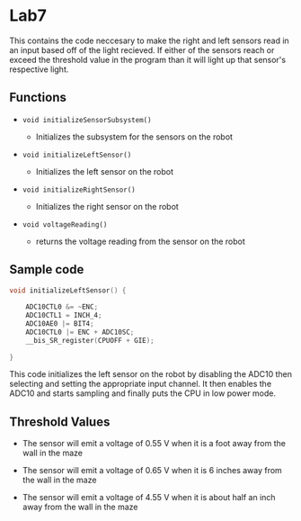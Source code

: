 Lab7
====

This contains the code neccesary to make the right and left sensors read in an input based off of the light recieved.
If either of the sensors reach or exceed the threshold value in the program than it will light up that sensor's 
respective light. 

## Functions

- `void initializeSensorSubsystem()`
    - Initializes the subsystem for the sensors on the robot

- `void initializeLeftSensor()`
    - Initializes the left sensor on the robot

- `void initializeRightSensor()`
   - Initializes the right sensor on the robot

- `void voltageReading()`
    - returns the voltage reading from the sensor on the robot


## Sample code

```c
void initializeLeftSensor() {
    
	ADC10CTL0 &= ~ENC;
	ADC10CTL1 = INCH_4;                       
	ADC10AE0 |= BIT4;
	ADC10CTL0 |= ENC + ADC10SC;  
	__bis_SR_register(CPUOFF + GIE);
    
}
```
This code initializes the left sensor on the robot by disabling the ADC10 then selecting and setting the appropriate 
input channel. It then enables the ADC10 and starts sampling and finally puts the CPU in low power mode.

## Threshold Values

- The sensor will emit a voltage of 0.55 V when it is a foot away from the wall in the maze

- The sensor will emit a voltage of 0.65 V when it is 6 inches away from the wall in the maze

- The sensor will emit a voltage of 4.55 V when it is about half an inch away from the wall in the maze


